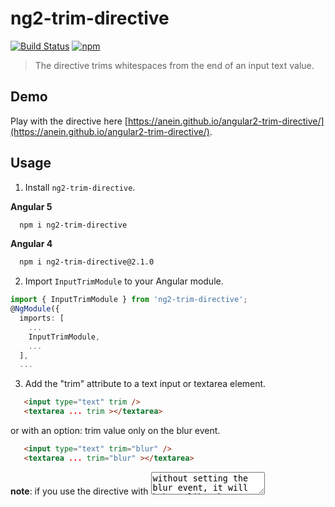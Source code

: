 # ng2-trim-directive
[![Build Status](https://travis-ci.org/anein/angular2-trim-directive.svg?branch=master)](https://travis-ci.org/anein/angular2-trim-directive)
[![npm](https://img.shields.io/npm/v/ng2-trim-directive.svg)](https://www.npmjs.com/package/ng2-trim-directive)

>The directive trims whitespaces from the end of an input text value.

## Demo

Play with the directive here [https://anein.github.io/angular2-trim-directive/](https://anein.github.io/angular2-trim-directive/).

## Usage 

1. Install `ng2-trim-directive`.
  
  **Angular 5**
  ```bash
    npm i ng2-trim-directive
  ```
  **Angular 4**
  ```bash
    npm i ng2-trim-directive@2.1.0
  ```
  
2. Import `InputTrimModule` to your Angular module.

```typescript
import { InputTrimModule } from 'ng2-trim-directive';
@NgModule({
  imports: [
    ...
    InputTrimModule,
    ...
  ],
  ...
```

3. Add the "trim" attribute to a text input or textarea element.
  ```html
     <input type="text" trim />
     <textarea ... trim ></textarea>
  ```

   or with an option: trim value only on the blur event.

  ```html
     <input type="text" trim="blur" />
     <textarea ... trim="blur" ></textarea>
  ```
  **note**: if you use the directive with <textarea> without setting the blur event, it will behave like the text input element.

---
Good luck. 
